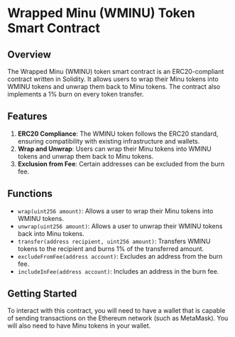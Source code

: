 # Wrapped Minu (WMINU) Token Smart Contract

## Overview
The Wrapped Minu (WMINU) token smart contract is an ERC20-compliant contract written in Solidity. It allows users to wrap their Minu tokens into WMINU tokens and unwrap them back to Minu tokens. The contract also implements a 1% burn on every token transfer.

## Features
1. **ERC20 Compliance**: The WMINU token follows the ERC20 standard, ensuring compatibility with existing infrastructure and wallets.
2. **Wrap and Unwrap**: Users can wrap their Minu tokens into WMINU tokens and unwrap them back to Minu tokens.
3. **Exclusion from Fee**: Certain addresses can be excluded from the burn fee.

## Functions
- `wrap(uint256 amount)`: Allows a user to wrap their Minu tokens into WMINU tokens.
- `unwrap(uint256 amount)`: Allows a user to unwrap their WMINU tokens back into Minu tokens.
- `transfer(address recipient, uint256 amount)`: Transfers WMINU tokens to the recipient and burns 1% of the transferred amount.
- `excludeFromFee(address account)`: Excludes an address from the burn fee.
- `includeInFee(address account)`: Includes an address in the burn fee.

## Getting Started
To interact with this contract, you will need to have a wallet that is capable of sending transactions on the Ethereum network (such as MetaMask). You will also need to have Minu tokens in your wallet.

